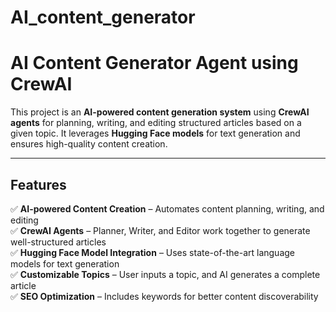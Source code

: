 # AI_content_generator

# AI Content Generator Agent using CrewAI

This project is an **AI-powered content generation system** using **CrewAI agents** for planning, writing, and editing structured articles based on a given topic. It leverages **Hugging Face models** for text generation and ensures high-quality content creation.

---

## Features
✅ **AI-powered Content Creation** – Automates content planning, writing, and editing  
✅ **CrewAI Agents** – Planner, Writer, and Editor work together to generate well-structured articles  
✅ **Hugging Face Model Integration** – Uses state-of-the-art language models for text generation  
✅ **Customizable Topics** – User inputs a topic, and AI generates a complete article  
✅ **SEO Optimization** – Includes keywords for better content discoverability  

